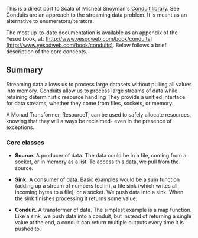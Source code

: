 This is a direct port to Scala of Micheal Snoyman's [Conduit library](https://github.com/snoyberg/conduit). See
Conduits are an approach to the streaming data problem. It is meant as an
alternative to enumerators/iterators.

The most up-to-date documentation is available as an appendix of the Yesod
book, at:
[http://www.yesodweb.com/book/conduits](http://www.yesodweb.com/book/conduits). Below follows a brief description
of the core concepts.

## Summary
Streaming data allows us to process large datasets without pulling
all values into memory.
Conduits allow us to process large streams of data while retaining deterministic resource handling
They provide a unified interface for data streams, whether they come from files, sockets, or memory.

A Monad Transformer, ResourceT, can be used to safely allocate resources,
knowing that they will always be reclaimed- even in the presence of exceptions.

### Core classes

* **Source.**
A producer of data. The data could be in a file, coming from a socket, or in memory as a list.
To access this data, we pull from the source.

* **Sink.**
A consumer of data. Basic examples would be a sum function (adding up a stream of numbers fed in),
a file sink (which writes all incoming bytes to a file), or a socket.
We push data into a sink. When the sink finishes processing it returns some value.

* **Conduit.**
A transformer of data. The simplest example is a map function.
Like a sink, we push data into a conduit, but instead of returning a single value at the end,
a conduit can return multiple outputs every time it is pushed to.